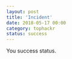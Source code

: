 ```yaml
---
layout: post
title: 'Incident'
date: 2018-05-17 00:00
category: tophackr
status: success
---
```


You success status.